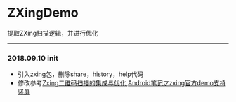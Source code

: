 # ZXingDemo
提取ZXing扫描逻辑，并进行优化

---

### 2018.09.10 init
* 引入zxing包，删除share，history，help代码
* 修改参考[Zxing二维码扫描的集成与优化](https://www.jianshu.com/p/9bd4e5d8a405),[Android笔记之zxing官方demo支持竖屏](https://blog.csdn.net/quwei3930921/article/details/51150437)
